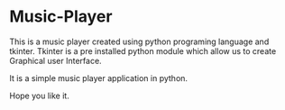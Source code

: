 # Music-Player
This is a music player created using python programing language and tkinter.
Tkinter is a pre installed python module which allow us to create Graphical user Interface.

It is a simple music player application in python. 

Hope you like it.
